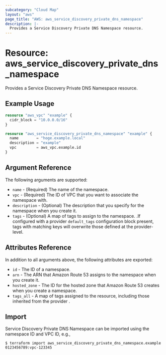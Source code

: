 ```yaml
---
subcategory: "Cloud Map"
layout: "aws"
page_title: "AWS: aws_service_discovery_private_dns_namespace"
description: |-
  Provides a Service Discovery Private DNS Namespace resource.
---
```


# Resource: aws_service_discovery_private_dns_namespace

Provides a Service Discovery Private DNS Namespace resource.

## Example Usage

```terraform
resource "aws_vpc" "example" {
  cidr_block = "10.0.0.0/16"
}

resource "aws_service_discovery_private_dns_namespace" "example" {
  name        = "hoge.example.local"
  description = "example"
  vpc         = aws_vpc.example.id
}
```

## Argument Reference

The following arguments are supported:

* `name` - (Required) The name of the namespace.
* `vpc` - (Required) The ID of VPC that you want to associate the namespace with.
* `description` - (Optional) The description that you specify for the namespace when you create it.
* `tags` - (Optional) A map of tags to assign to the namespace. .If configured with a provider `default_tags` configuration block present, tags with matching keys will overwrite those defined at the provider-level.

## Attributes Reference

In addition to all arguments above, the following attributes are exported:

* `id` - The ID of a namespace.
* `arn` - The ARN that Amazon Route 53 assigns to the namespace when you create it.
* `hosted_zone` - The ID for the hosted zone that Amazon Route 53 creates when you create a namespace.
* `tags_all` - A map of tags assigned to the resource, including those inherited from the provider .

## Import

Service Discovery Private DNS Namespace can be imported using the namespace ID and VPC ID, e.g.,

```
$ terraform import aws_service_discovery_private_dns_namespace.example 0123456789:vpc-123345
```
